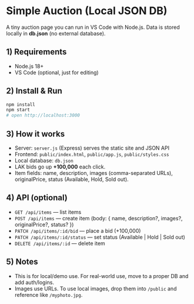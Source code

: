 # Simple Auction (Local JSON DB)

A tiny auction page you can run in VS Code with Node.js. Data is stored locally in **db.json** (no external database).

## 1) Requirements
- Node.js 18+
- VS Code (optional, just for editing)

## 2) Install & Run
```bash
npm install
npm start
# open http://localhost:3000
```

## 3) How it works
- Server: `server.js` (Express) serves the static site and JSON API
- Frontend: `public/index.html`, `public/app.js`, `public/styles.css`
- Local database: `db.json`
- LAK bids go up **+100,000** each click.
- Item fields: name, description, images (comma-separated URLs), originalPrice, status (Available, Hold, Sold out).

## 4) API (optional)
- `GET /api/items` — list items
- `POST /api/items` — create item (body: { name, description?, images?, originalPrice?, status? })
- `PATCH /api/items/:id/bid` — place a bid (+100,000)
- `PATCH /api/items/:id/status` — set status (Available | Hold | Sold out)
- `DELETE /api/items/:id` — delete item

## 5) Notes
- This is for local/demo use. For real-world use, move to a proper DB and add auth/logins.
- Images use URLs. To use local images, drop them into `/public` and reference like `/myphoto.jpg`.
